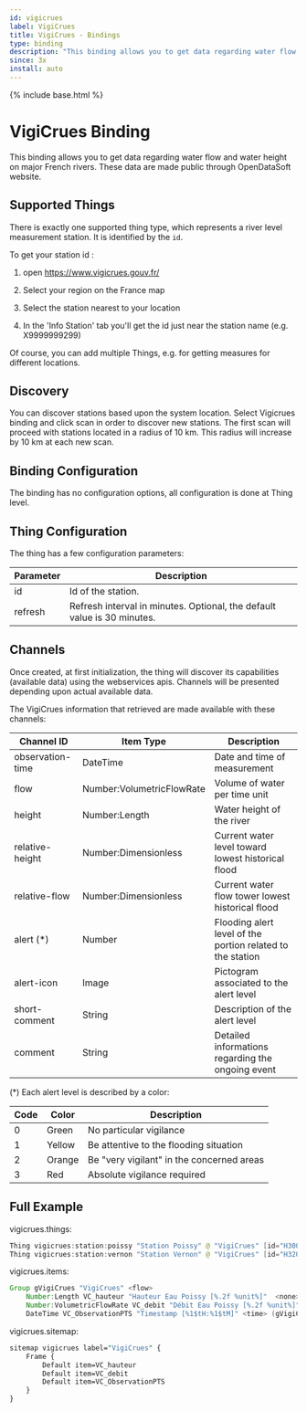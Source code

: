 ```yaml
---
id: vigicrues
label: VigiCrues
title: VigiCrues - Bindings
type: binding
description: "This binding allows you to get data regarding water flow and water height on major French rivers."
since: 3x
install: auto
---
```


<!-- Attention authors: Do not edit directly. Please add your changes to the appropriate source repository -->

{% include base.html %}

# VigiCrues Binding

This binding allows you to get data regarding water flow and water height on major French rivers.
These data are made public through OpenDataSoft website.

## Supported Things

There is exactly one supported thing type, which represents a river level measurement station.
It is identified by the `id`.

To get your station id :

1. open <https://www.vigicrues.gouv.fr/>

1. Select your region on the France map

1. Select the station nearest to your location

1. In the 'Info Station' tab you'll get the id just near the station name (e.g. X9999999299)

Of course, you can add multiple Things, e.g. for getting measures for different locations.

## Discovery

You can discover stations based upon the system location.
Select Vigicrues binding and click scan in order to discover new stations.
The first scan will proceed with stations located in a radius of 10 km.
This radius will increase by 10 km at each new scan.

## Binding Configuration

The binding has no configuration options, all configuration is done at Thing level.

## Thing Configuration

The thing has a few configuration parameters:

| Parameter | Description                                                             |
|-----------|-------------------------------------------------------------------------|
| id        | Id of the station.                                                      |
| refresh   | Refresh interval in minutes. Optional, the default value is 30 minutes. |

## Channels

Once created, at first initialization, the thing will discover its capabilities (available data) using the webservices apis.
Channels will be presented depending upon actual available data.

The VigiCrues information that retrieved are made available with these channels:

| Channel ID       | Item Type                 | Description                                                |
|------------------|---------------------------|------------------------------------------------------------|
| observation-time | DateTime                  | Date and time of measurement                               |
| flow             | Number:VolumetricFlowRate | Volume of water per time unit                              |
| height           | Number:Length             | Water height of the river                                  |
| relative-height  | Number:Dimensionless      | Current water level toward lowest historical flood         |
| relative-flow    | Number:Dimensionless      | Current water flow tower lowest historical flood           |
| alert (*)        | Number                    | Flooding alert level of the portion related to the station |
| alert-icon       | Image                     | Pictogram associated to the alert level                    |
| short-comment    | String                    | Description of the alert level                             |
| comment          | String                    | Detailed informations regarding the ongoing event          |

(*) Each alert level is described by a color:

| Code | Color  | Description                               |
|------|--------|-------------------------------------------|
| 0    | Green  | No particular vigilance                   |
| 1    | Yellow | Be attentive to the flooding situation    |
| 2    | Orange | Be "very vigilant" in the concerned areas |
| 3    | Red    | Absolute vigilance required               |

## Full Example

vigicrues.things:

```java
Thing vigicrues:station:poissy "Station Poissy" @ "VigiCrues" [id="H300000201", refresh=30]
Thing vigicrues:station:vernon "Station Vernon" @ "VigiCrues" [id="H320000104", refresh=30]
```

vigicrues.items:

```java
Group gVigiCrues "VigiCrues" <flow>
    Number:Length VC_hauteur "Hauteur Eau Poissy [%.2f %unit%]"  <none> (gVigiCrues) {channel="vigicrues:station:poissy:height"}
    Number:VolumetricFlowRate VC_debit "Débit Eau Poissy [%.2f %unit%]" <flow> (gVigiCrues) {channel="vigicrues:station:poissy:flow"}
    DateTime VC_ObservationPTS "Timestamp [%1$tH:%1$tM]" <time> (gVigiCrues) {channel="vigicrues:station:poissy:observation-time" }
```

vigicrues.sitemap:

```perl
sitemap vigicrues label="VigiCrues" {
    Frame {
        Default item=VC_hauteur
        Default item=VC_debit
        Default item=VC_ObservationPTS
    }
}
```
